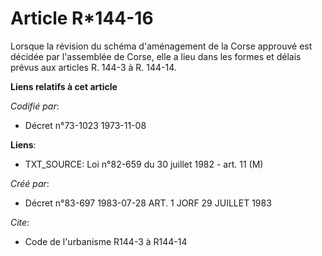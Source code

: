 # Article R*144-16

Lorsque la révision du schéma d'aménagement de la Corse approuvé est décidée par l'assemblée de Corse, elle a lieu dans les
formes et délais prévus aux articles R. 144-3 à R. 144-14.

**Liens relatifs à cet article**

_Codifié par_:

  - Décret n°73-1023 1973-11-08

**Liens**:

  - TXT_SOURCE: Loi n°82-659 du 30 juillet 1982 - art. 11 (M)

_Créé par_:

  - Décret n°83-697 1983-07-28 ART. 1 JORF 29 JUILLET 1983

_Cite_:

  - Code de l'urbanisme R144-3 à R144-14
